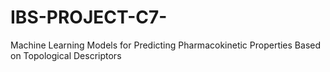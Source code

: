 # IBS-PROJECT-C7-
Machine Learning Models for Predicting Pharmacokinetic Properties Based on Topological Descriptors
